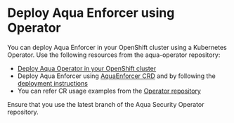 # Deploy Aqua Enforcer using Operator

You can deploy Aqua Enforcer in your OpenShift cluster using a Kubernetes Operator. Use the following resources from the aqua-operator repository:

* [Deploy Aqua Operator in your OpenShift cluster](https://github.com/aquasecurity/aqua-operator/blob/2022.4/docs/DeployOpenShiftOperator.md#deploying-the-aqua-operator)
* Deploy Aqua Enforcer using [AquaEnforcer CRD](https://github.com/aquasecurity/aqua-operator/blob/2022.4/deploy/crds/operator_v1alpha1_aquaenforcer_cr.yaml) and by following the [deployment instructions](https://github.com/aquasecurity/aqua-operator/blob/2022.4/docs/DeployOpenShiftOperator.md#deploying-aqua-enterprise-using-custom-resources)
* You can refer CR usage examples from the [Operator repository](https://github.com/aquasecurity/aqua-operator/blob/2022.4/docs/DeployOpenShiftOperator.md#cr-examples)

Ensure that you use the latest branch of the Aqua Security Operator repository.